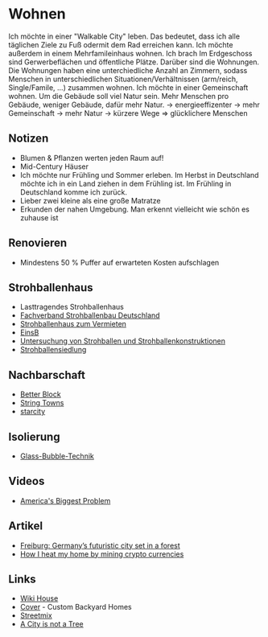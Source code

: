 # Wohnen

Ich möchte in einer "Walkable City" leben. Das bedeutet, dass ich alle täglichen Ziele zu Fuß odermit dem Rad erreichen kann. Ich möchte außerdem in einem Mehrfamileinhaus wohnen. Ich brach
Im Erdgeschoss sind Gerwerbeflächen und öffentliche Plätze. Darüber sind die Wohnungen. Die Wohnungen haben eine unterchiedliche Anzahl an Zimmern, sodass Menschen in unterschiedlichen Situationen/Verhältnissen (arm/reich, Single/Famile, ...) zusammen wohnen. Ich möchte in einer Gemeinschaft wohnen.
Um die Gebäude soll viel Natur sein.
Mehr Menschen pro Gebäude, weniger Gebäude, dafür mehr Natur.
-> energieeffizenter
-> mehr Gemeinschaft
-> mehr Natur
-> kürzere Wege
=> glücklichere Menschen

## Notizen

- Blumen & Pflanzen werten jeden Raum auf!
- Mid-Century Häuser
- Ich möchte nur Frühling und Sommer erleben. Im Herbst in Deutschland möchte ich in ein Land ziehen in dem Frühling ist. Im Frühling in Deutschland komme ich zurück.
- Lieber zwei kleine als eine große Matratze
- Erkunden der nahen Umgebung. Man erkennt vielleicht wie schön es zuhause ist

## Renovieren

- Mindestens 50 % Puffer auf erwarteten Kosten aufschlagen

## Strohballenhaus

- Lasttragendes Strohballenhaus
- [Fachverband Strohballenbau Deutschland](https://fasba.de/)
- [Strohballenhaus zum Vermieten](http://pulvermaar.de/Strohballenhaus/Vermietung)
- [EinsB](http://einsb.haus/)
- [Untersuchung von Strohballen und Strohballenkonstruktionen](https://www.uni-kassel.de/upress/online/frei/978-3-89958-422-6.volltext.frei.pdf)
- [Strohballensiedlung](https://strohballensiedlung.de/)

## Nachbarschaft

- [Better Block](https://www.betterblock.org/)
- [String Towns](https://www.strongtowns.org/)
- [starcity](https://starcity.com/)

## Isolierung

- [Glass-Bubble-Technik](https://www.swr.de/wissen/deutscher-zukunftspreis-glass-bubble-daemmung-100.html)

## Videos

- [America's Biggest Problem](https://www.youtube.com/watch?v=-lD7VqQbrEw&feature=share)

## Artikel

- [Freiburg: Germany’s futuristic city set in a forest](http://www.bbc.com/travel/story/20200715-freiburg-germanys-futuristic-city-set-in-a-forest)
- [How I heat my home by mining crypto currencies](https://blog.haschek.at/2021/how-i-heat-my-home-by-mining.html)

## Links

- [Wiki House](https://www.wikihouse.cc/)
- [Cover](https://buildcover.com/) - Custom Backyard Homes
- [Streetmix](https://streetmix.net/-/1302457)
- [A City is not a Tree](https://twitter.com/NajlaAlariefy/status/1315329838559965191)
